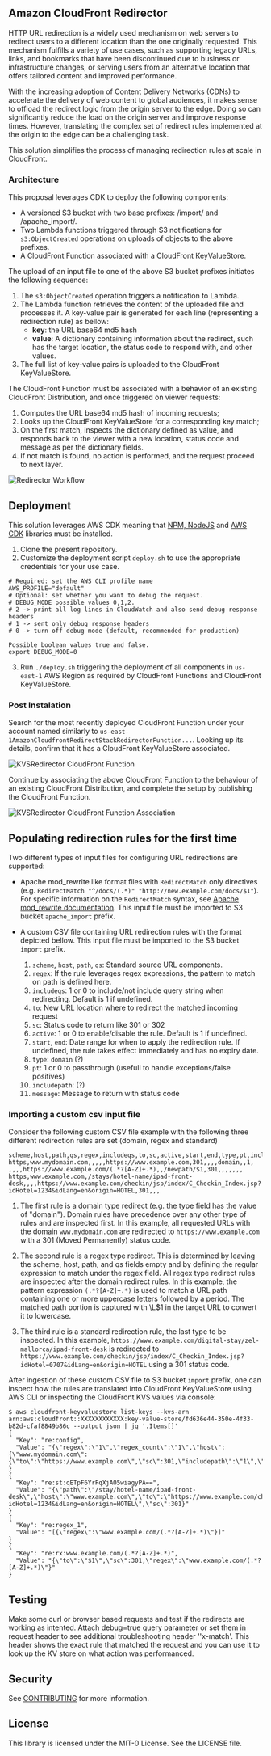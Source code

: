 ## Amazon CloudFront Redirector


HTTP URL redirection is a widely used mechanism on web servers to redirect users to a different location than the one originally requested. This mechanism fulfills a variety of use cases, such as supporting legacy URLs, links, and bookmarks that have been discontinued due to business or infrastructure changes, or serving users from an alternative location that offers tailored content and improved performance.

With the increasing adoption of Content Delivery Networks (CDNs) to accelerate the delivery of web content to global audiences, it makes sense to offload the redirect logic from the origin server to the edge. Doing so can significantly reduce the load on the origin server and improve response times. However, translating the complex set of redirect rules implemented at the origin to the edge can be a challenging task.

This solution simplifies the process of managing redirection rules at scale in CloudFront.

### Architecture

This proposal leverages CDK to deploy the following components:

- A versioned S3 bucket with two base prefixes: /import/ and /apache_import/.
- Two Lambda functions triggered through S3 notifications for `s3:ObjectCreated` operations on uploads of objects to the above prefixes.
- A CloudFront Function associated with a CloudFront KeyValueStore.

The upload of an input file to one of the above S3 bucket prefixes initiates the following sequence:
1. The `s3:ObjectCreated` operation triggers a notification to Lambda.
1. The Lambda function retrieves the content of the uploaded file and processes it. A key-value pair is generated for each line (representing a redirection rule) as bellow:
    - **key**: the URL base64 md5 hash
    - **value**: A dictionary containing information about the redirect, such has the target location, the status code to respond with, and other values.
1. The full list of key-value pairs is uploaded to the CloudFront KeyValueStore.
 
The CloudFront Function must be associated with a behavior of an existing CloudFront Distribution, and once triggered on viewer requests:
1. Computes the URL base64 md5 hash of incoming requests;
1. Looks up the CloudFront KeyValueStore for a corresponding key match;
1. On the first match, inspects the dictionary defined as value, and responds back to the viewer with a new location, status code and message as per the dictionary fields.
1. If not match is found, no action is performed, and the request proceed to next layer.

![Redirector Workflow](/images/CliudFrontRedirectorModule-Request-Response.drawio.png)

## Deployment

This solution leverages AWS CDK meaning that [NPM, NodeJS](https://docs.npmjs.com/downloading-and-installing-node-js-and-npm) and [AWS CDK](https://docs.aws.amazon.com/cdk/v2/guide/getting_started.html) libraries must be installed. 

1. Clone the present repository.
2. Customize the deployment script `deploy.sh` to use the appropriate credentials for your use case.
```
# Required: set the AWS CLI profile name
AWS_PROFILE="default"
# Optional: set whether you want to debug the request.
# DEBUG_MODE possible values 0,1,2. 
# 2 -> print all log lines in CloudWatch and also send debug response headers
# 1 -> sent only debug response headers
# 0 -> turn off debug mode (default, recommended for production)

Possible boolean values true and false.
export DEBUG_MODE=0
```
3. Run `./deploy.sh` triggering the deployment of all components in `us-east-1` AWS Region as required by CloudFront Functions and CloudFront KeyValueStore. 


### Post Instalation

Search for the most recently deployed CloudFront Function under your account named similarly to `us-east-1AmazonCloudfrontRedirectStackRedirectorFunction...`.  Looking up its details, confirm that it has a CloudFront KeyValueStore associated.

![KVSRedirector CloudFront Function](/images/KVSRedirector1.png)

Continue by associating the above CloudFront Function to the behaviour of an existing CloudFront Distribution, and complete the setup by publishing the CloudFront Function.

![KVSRedirector CloudFront Function Association](/images/KVSRedirector3.png)

## Populating redirection rules for the first time

Two different types of input files for configuring URL redirections are supported:

- Apache mod_rewrite like format files with `RedirectMatch` only directives (e.g. `RedirectMatch "^/docs/(.*)" "http://new.example.com/docs/$1"`). For specific information on the `RedirectMatch` syntax, see [Apache mod_rewrite documentation](https://httpd.apache.org/docs/2.4/rewrite/remapping.html). This input file must be imported to S3 bucket `apache_import` prefix.

- A custom CSV file containing URL redirection rules with the format depicted bellow. This input file must be imported to the S3 bucket `import` prefix.
  1. `scheme`, `host`, `path`, `qs`: Standard source URL components.  
  1. `regex`: If the rule leverages regex expressions, the pattern to match on path is defined here.
  1. `includeqs`: 1 or 0 to include/not include query string when redirecting. Default is 1 if undefined.
  1. `to`: New URL location where to redirect the matched incoming request
  1. `sc`: Status code to return like 301 or 302
  1. `active`: 1 or 0 to enable/disable the rule. Default is 1 if undefined.
  1. `start`, `end`: Date range for when to apply the redirection rule. If undefined, the rule takes effect immediately and has no expiry date. 
  1. `type`: `domain` (?)
  1. `pt`: 1 or 0 to passthrough (usefull to handle exceptions/false positives)
  1. `includepath`: (?)
  1. `message`: Message to return with status code

### Importing a custom csv input file

Consider the following custom CSV file example with the following three different redirection rules are set (domain, regex and standard)

```
scheme,host,path,qs,regex,includeqs,to,sc,active,start,end,type,pt,includepath,message
https,www.mydomain.com,,,,,https://www.example.com,301,,,,domain,,1,
,,,,https://www.example.com/(.*?[A-Z]+.*),,/newpath/$1,301,,,,,,,
https,www.example.com,/stays/hotel-name/ipad-front-desk,,,,https://www.example.com/checkin/jsp/index/C_Checkin_Index.jsp?idHotel=1234&idLang=en&origin=HOTEL,301,,,
```

1. The first rule is a domain type redirect (e.g. the type field has the value of "domain"). Domain rules have precedence over any other type of rules and are inspected first. In this example, all requested URLs with the domain `www.mydomain.com` are redirected to `https://www.example.com` with a 301 (Moved Permanently) status code.

1. The second rule is a regex type redirect. This is determined by leaving the scheme, host, path, and qs fields empty and by defining the regular expression to match under the regex field. All regex type redirect rules are inspected after the domain redirect rules. In this example, the pattern expression `(.*?[A-Z]+.*)` is used to match a URL path containing one or more uppercase letters followed by a period. The matched path portion is captured with \L$1 in the target URL to convert it to lowercase. 

1. The third rule is a standard redirection rule, the last type to be inspected. In this example, `https://www.example.com/digital-stay/zel-mallorca/ipad-front-desk` is redirected to `https://www.example.com/checkin/jsp/index/C_Checkin_Index.jsp?idHotel=0707&idLang=en&origin=HOTEL` using a 301 status code.

After ingestion of these custom CSV file to S3 bucket `import` prefix, one can inspect how the rules are translated into CloudFront KeyValueStore using AWS CLI or inspecting the CloudFront KVS values via console:

```
$ aws cloudfront-keyvaluestore list-keys --kvs-arn arn:aws:cloudfront::XXXXXXXXXXXX:key-value-store/fd636e44-350e-4f33-b82d-cfaf8849b86c --output json | jq '.Items[]'
{
  "Key": "re:config",
  "Value": "{\"regex\":\"1\",\"regex_count\":\"1\",\"host\":{\"www.mydomain.com\":{\"to\":\"https://www.example.com\",\"sc\":301,\"includepath\":\"1\",\"type\":\"domain\"}}}"
}
{
  "Key": "re:st:qETpF6YrFqXjAO5wiagyPA==",
  "Value": "{\"path\":\"/stay/hotel-name/ipad-front-desk\",\"host\":\"www.example.com\",\"to\":\"https://www.example.com/checkin/jsp/index/C_Checkin_Index.jsp?idHotel=1234&idLang=en&origin=HOTEL\",\"sc\":301}"
}
{
  "Key": "re:regex_1",
  "Value": "[{\"regex\":\"www.example.com/(.*?[A-Z]+.*)\"}]"
}
{
  "Key": "re:rx:www.example.com/(.*?[A-Z]+.*)",
  "Value": "{\"to\":\"$1\",\"sc\":301,\"regex\":\"www.example.com/(.*?[A-Z]+.*)\"}"
}
```

## Testing
Make some curl or browser based requests and test if the redirects are working as intented. 
Attach debug=true query parameter or set them in request header to see additional troubleshooting header ''x-match'. This header shows the exact rule that matched the request and you can use it to look up the KV store on what action was performanced.

## Security

See [CONTRIBUTING](CONTRIBUTING.md#security-issue-notifications) for more information.

## License

This library is licensed under the MIT-0 License. See the LICENSE file.
